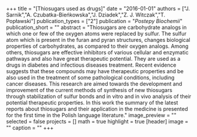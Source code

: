 +++
title = "[Thiosugars used as drugs]"
date = "2016-01-01"
authors = ["J. Sarnik","A. Czubatka-Bieńkowska","J. Dziadek","Z. J. Witczak","T. Popławski"]
publication_types = ["2"]
publication = "_Postepy Biochemii_"
publication_short = ""
abstract = "Thiosugars are carbohydrate analogs in which one or few of the oxygen atoms were replaced by sulfur. The sulfur atom which is present in the furan and pyran structures, changes biological properties of carbohydrates, as compared to their oxygen analogs. Among others, thiosugars are effective inhibitors of various cellular and enzymatic pathways and also have great therapeutic potential. They are used as a drugs in diabetes and infectious diseases treatment. Recent evidence suggests that these compounds may have therapeutic properties and be also used in the treatment of some pathological conditions, including cancer diseases. This research are aimed towards the development and improvement of the current methods of synthesis of new thiosugars through stabilization of sulfur bonds and in vitro and in vivo analysis of their potential therapeutic properties. In this work the summary of the latest reports about thiosugars and their application in the medicine is presented for the first time in the Polish language literature."
image_preview = ""
selected = false
projects = []
math = true
highlight = true
[header]
image = ""
caption = ""
+++

